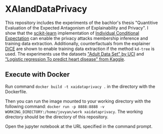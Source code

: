 # XAIandDataPrivacy

This repository includes the experiments of the bachlor's thesis "Quantitive Evaluation of the Expected Antagonism of Explainability and Privacy".
I show that the [scikit-learn](https://scikit-learn.org/) implementation of [Individual Conditional Expectation](https://www.tandfonline.com/doi/full/10.1080/10618600.2014.907095) can enable the privacy attacks membership inference and training data extraction. Additionally, counterfactuals from the explainer [DiCE](https://github.com/interpretml/DiCE) are shown to enable training data extraction if the method `kd-tree` is used.
The experiments use the datasets ["Adult Data Set" by UCI](https://archive.ics.uci.edu/ml/datasets/Adult) and ["Logistic regression To predict heart disease" from Kaggle](https://www.kaggle.com/dileep070/heart-disease-prediction-using-logistic-regression).

## Execute with Docker

Run command `docker build -t xaidataprivacy .` in the directory with the Dockerfile.

Then you can run the image mounted to your working directory with the following command: `docker run -p 8888:8888 -v WORKING_DIRECTORY:/home/jovyan/work xaidataprivacy`.
The working directory should be the directory of this repository.

Open the jupyter notebook at the URL specified in the command prompt.